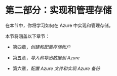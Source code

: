 # 第二部分：实现和管理存储

在本节中，你将学习如何在 Azure 中实现和管理存储。

本节将涵盖以下章节：

+   第四章，*创建和配置存储帐户*

+   第五章，*导入和导出数据到 Azure*

+   第六章，*配置 Azure 文件和实现 Azure 备份*
